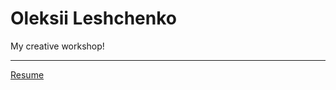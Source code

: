 # Oleksii Leshchenko
My creative workshop!

* * *


[Resume](https://djlabuh.github.io/resume/ "Resume")
